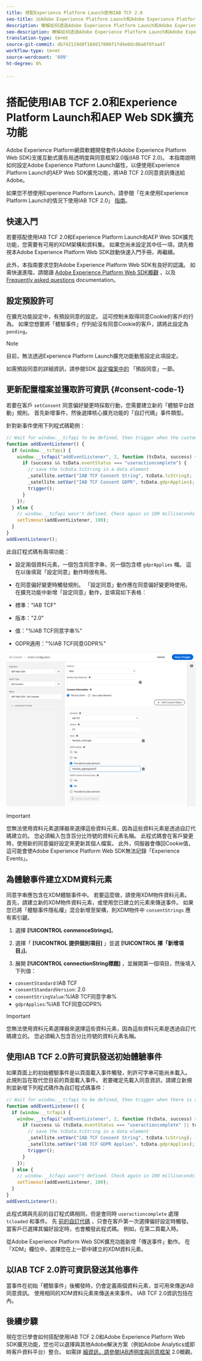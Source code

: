 ```yaml
---
title: 搭配Experience Platform Launch使用IAB TCF 2.0
seo-title: 以Adobe Experience Platform Launch和Adobe Experience Platform Web SDK設定IAB TCF 2.0同意
description: 瞭解如何透過Adobe Experience Platform Launch和Adobe Experience Platform Web SDK設定IAB TCF 2.0同意
seo-description: 瞭解如何透過Adobe Experience Platform Launch和Adobe Experience Platform Web SDK設定IAB TCF 2.0同意
translation-type: tm+mt
source-git-commit: db742119d8f169817080f1fd4e0dc08a0f0faa47
workflow-type: tm+mt
source-wordcount: '899'
ht-degree: 0%

---
```



# 搭配使用IAB TCF 2.0和Experience Platform Launch和AEP Web SDK擴充功能

Adobe Experience Platform網頁軟體開發套件(Adobe Experience Platform Web SDK)支援互動式廣告局透明度與同意框架2.0版(IAB TCF 2.0)。 本指南說明如何設定Adobe Experience Platform Launch屬性，以便使用Experience Platform Launch的AEP Web SDK擴充功能，將IAB TCF 2.0同意資訊傳送給Adobe。

如果您不想使用Experience Platform Launch，請參閱「在未使用Experience Platform Launch的情況下使用IAB TCF 2.0」 [指南](./without-launch.md)。

## 快速入門

若要搭配使用IAB TCF 2.0和Experience Platform Launch和AEP Web SDK擴充功能，您需要有可用的XDM架構和資料集。 如果您尚未設定其中任一項，請先檢視本Adobe Experience Platform Web SDK啟動快速入門手冊，再繼續。

此外，本指南要求您對Adobe Experience Platform Web SDK有良好的認識。 如需快速進階，請閱讀 [Adobe Experience Platform Web SDK概觀](../../home.md) ，以及 [Frequently asked questions](../../web-sdk-faq.md) documentation。

## 設定預設許可

在擴充功能設定中，有預設同意的設定。 這可控制未取得同意Cookie的客戶的行為。 如果您想要將「體驗事件」佇列給沒有同意Cookie的客戶，請將此設定為 `pending`。

>[!NOTE]
>
>目前，無法透過Experience Platform Launch擴充功能動態設定此項設定。

如需預設同意的詳細資訊，請參閱SDK [設定檔案中的](../../fundamentals/configuring-the-sdk.md#default-consent) 「預設同意」一節。

## 更新配置檔案並獲取許可資訊 {#consent-code-1}

若要在客戶 `setConsent` 同意偏好變更時採取行動，您需要建立新的「體驗平台啟動」規則。 首先新增事件，然後選擇核心擴充功能的「自訂代碼」事件類型。

針對新事件使用下列程式碼範例：

```javascript
// Wait for window.__tcfapi to be defined, then trigger when the customer has completed their consent and preferences.
function addEventListener() {
  if (window.__tcfapi) {
    window.__tcfapi("addEventListener", 2, function (tcData, success) {
      if (success && tcData.eventStatus === "useractioncomplete") {
        // save the tcData.tcString in a data element
        _satellite.setVar("IAB TCF Consent String", tcData.tcString);
        _satellite.setVar("IAB TCF Consent GDPR", tcData.gdprApplies);
        trigger();
      }
    });
  } else {
    // window.__tcfapi wasn't defined. Check again in 100 milliseconds
    setTimeout(addEventListener, 100);
  }
}
addEventListener();
```

此自訂程式碼有兩項功能：

* 設定兩個資料元素，一個包含同意字串，另一個包含標 `gdprApplies` 幟。 這在以後填寫「設定同意」動作時很有用。

* 在同意偏好變更時觸發規則。 「設定同意」動作應在同意偏好變更時使用。 在擴充功能中新增「設定同意」動作，並填寫如下表格：

* 標準：&quot;IAB TCF&quot;
* 版本：&quot;2.0&quot;
* 值：&quot;%IAB TCF同意字串%&quot;
* GDPR適用：&quot;%IAB TCF同意GDPR%&quot;

![IAB設定同意行動](../../../assets/iab_set_consent_action.png)

>[!IMPORTANT]
>
>您無法使用資料元素選擇器來選擇這些資料元素，因為這些資料元素是透過自訂代碼建立的。 您必須輸入包含百分比符號的資料元素名稱。 此程式碼會在客戶變更時，使用新的同意偏好設定來更新其個人檔案。 此外，伺服器會傳回Cookie值，這可能會使Adobe Experience Platform Web SDK無法記錄「Experience Events」。

## 為體驗事件建立XDM資料元素

同意字串應包含在XDM體驗事件中。 若要這麼做，請使用XDM物件資料元素。 首先，請建立新的XDM物件資料元素，或使用您已建立的元素來傳送事件。 如果您已將「體驗事件隱私權」混合新增至架構，則XDM物件中 `consentStrings` 應有索引鍵。

1. 選擇 **[!UICONTROL conmenceStrings]**。

1. 選擇「 **[!UICONTROL 提供個別項目]** 」並選 **[!UICONTROL 擇「新增項目」]**。

1. 展開 **[!UICONTROL connectionString標題]** ，並展開第一個項目，然後填入下列值：

* `consentStandard`:IAB TCF
* `consentStandardVersion`: 2.0
* `consentStringValue`:%IAB TCF同意字串%
* `gdprApplies`:%IAB TCF同意GDPR%

>[!IMPORTANT]
>
>您無法使用資料元素選擇器來選擇這些資料元素，因為這些資料元素是透過自訂代碼建立的。 您必須輸入包含百分比符號的資料元素名稱。

## 使用IAB TCF 2.0許可資訊發送初始體驗事件

如果頁面上的初始體驗事件是以頁面載入事件觸發，則許可字串可能尚未載入。 此規則旨在取代您目前的頁面載入事件。 若要確定先載入同意資訊，請建立新規則並新增下列程式碼作為自訂程式碼事件：

```javascript
// Wait for window.__tcfapi to be defined, then trigger when there is a consent string
function addEventListener() {
  if (window.__tcfapi) {
    window.__tcfapi("addEventListener", 2, function (tcData, success) {
      if (success && (tcData.eventStatus === "useractioncomplete" || tcData.eventStatus === "tcloaded")) {
        // save the tcData.tcString in a data element
        _satellite.setVar("IAB TCF Consent String", tcData.tcString);
        _satellite.setVar("IAB TCF GDPR Applies", tcData.gdprApplies);
        trigger();
      }
    });
  } else {
    // window.__tcfapi wasn"t defined. Check again in 100 milliseconds
    setTimeout(addEventListener, 100);
  }
}
addEventListener();
```

此程式碼與先前的自訂程式碼相同，但是會同時 `useractioncomplete` 處理 `tcloaded` 和事件。 先 [前的自訂代碼](#consent-code-1) ，只會在客戶第一次選擇偏好設定時觸發。 當客戶已選擇其偏好設定時，也會觸發此程式碼。 例如，在第二頁載入時。

從Adobe Experience Platform Web SDK擴充功能新增「傳送事件」動作。 在「XDM」欄位中，選擇您在上一節中建立的XDM資料元素。

## 以IAB TCF 2.0許可資訊發送其他事件

當事件在初始「體驗事件」後觸發時，仍會定義兩個資料元素，並可用來傳送IAB同意資訊。 使用相同的XDM資料元素來傳送未來事件。 IAB TCF 2.0資訊包括在內。

## 後續步驟

現在您已學會如何搭配使用IAB TCF 2.0和Adobe Experience Platform Web SDK擴充功能，您也可以選擇與其他Adobe解決方案（例如Adobe Analytics或即時客戶資料平台）整合。 如需詳 [細資訊，請參閱IAB透明度與同意框架](./overview.md) 2.0概觀。
